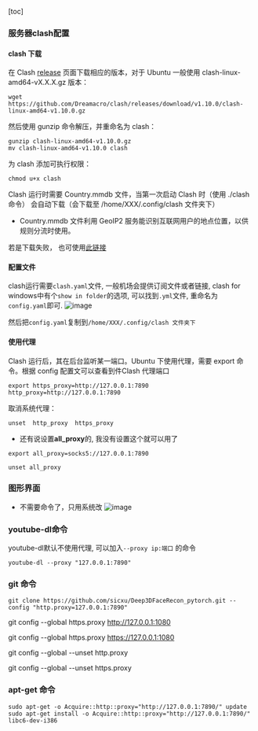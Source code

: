 [toc]
### 服务器clash配置

#### clash 下载
在 Clash [release](https://github.com/Dreamacro/clash/releases) 页面下载相应的版本，对于 Ubuntu 一般使用 clash-linux-amd64-vX.X.X.gz 版本：

```
wget https://github.com/Dreamacro/clash/releases/download/v1.10.0/clash-linux-amd64-v1.10.0.gz
```

然后使用 gunzip 命令解压，并重命名为 clash：
```
gunzip clash-linux-amd64-v1.10.0.gz
mv clash-linux-amd64-v1.10.0 clash
```

为 clash 添加可执行权限：
```
chmod u+x clash
```

Clash 运行时需要 Country.mmdb 文件，当第一次启动 Clash 时（使用 ./clash 命令） 会自动下载（会下载至 /home/XXX/.config/clash 文件夹下）
- Country.mmdb 文件利用 GeoIP2 服务能识别互联网用户的地点位置，以供规则分流时使用。

若是下载失败， 也可使用[此链接](https://github.com/Dreamacro/maxmind-geoip/releases)

#### 配置文件
clash运行需要`clash.yaml`文件, 一般机场会提供订阅文件或者链接, clash for windows中有个`show in folder`的选项, 可以找到`.yml`文件, 重命名为`config.yaml`即可.
![image](https://img2022.cnblogs.com/blog/2050897/202207/2050897-20220707131632591-1969461732.png#pic_center)

然后把`config.yaml`复制到`/home/XXX/.config/clash 文件夹下`

#### 使用代理
Clash 运行后，其在后台监听某一端口。Ubuntu 下使用代理，需要 export 命令。根据 config 配置文可以查看到件Clash 代理端口
```
export https_proxy=http://127.0.0.1:7890 http_proxy=http://127.0.0.1:7890
```


取消系统代理：
```
unset  http_proxy  https_proxy
```

- 还有说设置**all_proxy**的, 我没有设置这个就可以用了
```
export all_proxy=socks5://127.0.0.1:7890

unset all_proxy
```

### 图形界面
- 不需要命令了，只用系统改
![image](https://img2022.cnblogs.com/blog/2050897/202208/2050897-20220822164229245-1301787324.png)


### youtube-dl命令

youtube-dl默认不使用代理, 可以加入`--proxy ip:端口` 的命令
```
youtube-dl --proxy "127.0.0.1:7890"
```

### git 命令
```
git clone https://github.com/sicxu/Deep3DFaceRecon_pytorch.git --config "http.proxy=127.0.0.1:7890"
```
git config --global https.proxy http://127.0.0.1:1080

git config --global https.proxy https://127.0.0.1:1080

git config --global --unset http.proxy

git config --global --unset https.proxy



### apt-get 命令
```
sudo apt-get -o Acquire::http::proxy="http://127.0.0.1:7890/" update
sudo apt-get install -o Acquire::http::proxy="http://127.0.0.1:7890/"  libc6-dev-i386
```
